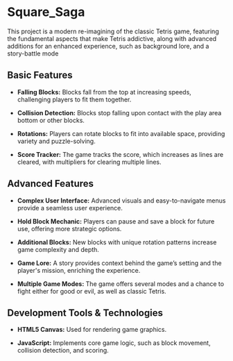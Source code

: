 # Square_Saga

This project is a modern re-imagining of the classic Tetris game, featuring the fundamental aspects that make Tetris addictive, along with advanced additions for an enhanced experience, such as background lore, and a story-battle mode

## Basic Features

- **Falling Blocks:** Blocks fall from the top at increasing speeds, challenging players to fit them together.

- **Collision Detection:** Blocks stop falling upon contact with the play area bottom or other blocks.

- **Rotations:** Players can rotate blocks to fit into available space, providing variety and puzzle-solving.

- **Score Tracker:** The game tracks the score, which increases as lines are cleared, with multipliers for clearing multiple lines.

## Advanced Features

- **Complex User Interface:** Advanced visuals and easy-to-navigate menus provide a seamless user experience.

- **Hold Block Mechanic:** Players can pause and save a block for future use, offering more strategic options.

- **Additional Blocks:** New blocks with unique rotation patterns increase game complexity and depth.

- **Game Lore:** A story provides context behind the game’s setting and the player's mission, enriching the experience.

- **Multiple Game Modes:** The game offers several modes and a chance to fight either for good or evil, as well as classic Tetris.

## Development Tools & Technologies

- **HTML5 Canvas:** Used for rendering game graphics.

- **JavaScript:** Implements core game logic, such as block movement, collision detection, and scoring.

